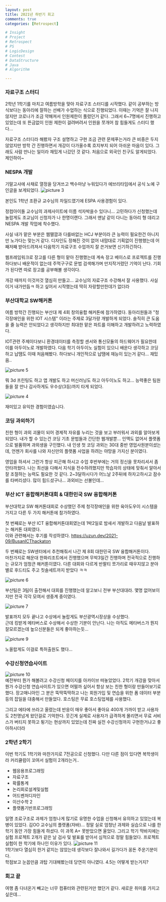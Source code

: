 ```yaml
---
layout: post
title: 2021년 하반기 회고
comments: true
categories: [Retrospect]

# Insight
# Project
# Retrospect
# PS
# LogicDesign
# Contest
# DataStructure
# Java
# Algorithm

---
```


### 자료구조 스터디
2학년 1학기를 마치고 여름방학을 맞아 자료구조 스터디를 시작했다. 같이 공부하는 방식보다는 동아리에 잘하는 선배가 수업하는 식으로 진행되었다. 이때는 기억은 잘 나지 않지만 코로나가 조금 약해져서 인원제한이 풀렸던거 같다. 그래서 6~7명에서 진행하고 있었는데 또 뜬금없이 인원 제한이 걸려버려서 인원을 쪼개어 참 힘들게도 스터디 했다... 

자료구조 스터디라 해봤자 구조 설명하고 구현 조금 관련 문제푸는거라 큰 비중은 두지 않았지만 방학 간 진행하면서 개강이 다가올수록 흐지부지 되어 아쉬운 마음이 있다. 그래도 사람 만나는 일이라 재밌게 나갔던 것 같다. 처음으로 외국인 친구도 알게되었다. 제인하이~

### NESPA 개발
기말고사에 사채로 열정을 당겨쓰고 백수마냥 누워있다가 에브리타임에서 공식 노예 구인글을 보게되었다.
![picture 3](../images/c388392617fd70e4b1448f99f5a5c0f9e23a39e88e50267aff19795b6c8dbbdf.png)  

본인도 1학년 조환규 교수님의 차일드였기에 ESPA 사용경험이 있다.  

정컴아이돌 교수님의 과제사이트에 이름 석자박을수 있다니... 고민하다가 신청했는데 놀랍게도 조교님이 신청자가 나 한명이랜다. 그래서 맨날 같이 다니는 동아리 형 데리고 NESPA 개발 작업에 착수했다.

사실 내가 맡은 부분은 웹땔깜과 다를바없는 HCJ 부분이라 큰 능력이 필요한건 아니지만 노가다는 맞는거 같다. 디자인도 정해진 것이 없어 내맘대로 기획없이 진행했는데 어째저째 받아드려져서 다음학기 자료구조 수업까지 잘 쓴거보면 신기하긴하다.

웹프레임워크로 장고를 다른 형이 맡아 진행했는데 계속 장고 베이스로 프로젝트를 진행하다보니 배운적이 없는데 주먹구구로 문법 검색해가며 만지작거렸던 기억이 난다. 기회가 된다면 따로 장고를 공부해볼 생각이다.

개강 때까지 이것저것 열심히 만들고... 교수님의 자료구조 수강해서 잘 사용했다. 사실 이거 내가만듬ㅋ 하고 싶어서 시작했는데 딱히 자랑할만한데가 없더라

### 부산대학교 SW해커톤
여름 방학간 진행되는 부산대 제 4회 창의융합 해커톤에 참가하였다. 동아리원들과 "청각장애인을 위한 IOT 시스템" 이라는 주제로 3달가량 개발하게 되었다. 솔직히 큰 도움을 줄 능력은 안되었다고 생각하지만 최대한 맡은 파트를 이해하고 개발하려고 노력하였다. 

IOT관련 주제이다보니 환경데이터를 측정할 센서와 통신모듈의 하드웨어가 필요한데 이를 아두이노로 개발하였다. 다음 학기 아두이노 실험이 있으니 배운다 생각하고 코딩하고 납땜도 이때 처음해봤다. 하다보니 개인적으로 납땜에 재능이 있는거 같다... 재밌음..

![picture 5](../images/1445036bb51fb741e9d2464d4b03d5c29db3d1f1c9f1c2f9561cf48f22cecc65.png)

뭐 3d 프린팅도 하고 앱 개발도 하고 머신러닝도 하고 아두이노도 하고... 
능력좋은 팀원들을 잘 만나 감사하게도 우수상(3등)까지 타게 되었다.

![picture 4](../images/b4eeca9568a453510f3052960b4447208a9268eb7a77ebd259aecbb704baca28.png)  

재미있고 유익한 경험이였습니다.

### 코딩 과외하기
친한 형이 과외 괴물이 되어 경제적 자유를 누리는 것을 보고 부러워서 과외를 알아보게 되었다. 내가 할 수 있는건 코딩 기초 문법들과 간단한 웹개발뿐... 인맥도 없어서 플랫폼으로 발품뛰며 과외생을 구인했다. 내 인생 첫 코딩 과외는 30대 중반 영업사원분이셨는데, 언젠가 회사를 나와 자신만의 플랫폼 사업을 하려는 야망을 가지신 분이였다.

영업을 하셔서 그런가 항상 피곤해 하시고 수업 후반부에는 거의 정신을 못차리셔서 좀 안타까웠다. 나는 최선을 다해서 지식을 전수하려했지만 학습자의 상태에 맞춰서 알아서 잘 조절하는 능력도 필요한 것 같다. 2~3달하시다가 어느날 2주뒤에 하자고하시고 잠수를 타버리셨다. 많이 힘드셨구나... 과외비는 선불인데...

### 부산 ICT 융합해커톤대회 & 대한민국 SW 융합해커톤
부산대학교 SW 해커톤대회로 수상했던 주제 청각장애인을 위한 육아도우이 시스템을 가지고 다른 두 가지 해커톤에 참가하였다.

첫 번째로는 부산 ICT 융합해커톤대회였는데 1박2일로 밤새서 개발하고 다음날 발표하는 해커톤 대회였다.  
이와 관련해서는 후기를 작성하였다. https://uzun.dev/2021-09/BusanICThackaton

두 번째로는 SW센터에서 추천해줘서 나간 제 8회 대한민국 SW 융합해커톤이다.  
마찬가지로 해운대 한화리조트에서 진행했으며 무박3일간 진행하며 전국적으로 진행하는 규모가 엄청큰 해커톤이였다. 다른 대회와 다르게 반팔티 쪼가리로 때우지않고 분야별로 후드티도 주고 칫솔세트까지 받았다 ㅋㅋ

![picture 6](../images/c07d494bd8874f188a78619140eece90c6f3dde9b6ad80937ee6813339bfc38f.png)  

부산팀은 3팀이 출전해서 대회를 진행했는데 알고보니 전부 부산대대라. 몇명 없어보이지만 전국 각각 모여서 생중계 중이였다.

![picture 7](../images/be9ae5513928ed5c9425f21b20a4861fa281c9be044f891413efae88bee793fa.png)  

발표까지 모두 끝나고 수상에서 놀랍게도 부산광역시장상을 수상했다.  
근데 킹받게 메타버스로 수상해서 수상한 기분이 안난다. 나는 아직도 메타버스가 뭔지 잘모르겠는데 높으신분들은 되게 좋아하는듯...

![picture 9](../images/feeb753a508a60cf8d0b390ae0ffa3b65df6ec02245bca4d48480731f80ad9b0.png)  

노올랍게도 이걸로 특허출원도 했다...

### 수강신청연습사이트
![picture 10](../images/1e32b6f3e7d8b15e3cb327fa12eb000b0d2afcc76857cf5f084ab69ddd6877e3.png)  
예전부터 뭔가 해볼려고 수강신청 페이지를 아카이브 떠놓았었다. 2학기 개강을 맞아서 뭔가 수강신청 연습사이트가 있으면 어떨까 싶어서 항상 보는 친한 형이랑 만들어보기로 했다. 장고매니아인 그 분은 뚝딱뚝딱하고 나는 회원가입 및 연습을 위한 폼 데이터 부분등의 잡일을 대충해서 만들었다. 호스팅은 무료 호스팅업체를 사용했다.

그리고 에타에 쓰라고 올렸는데 반응이 매우 좋아서 좋아요 400개 가까이 받고 사용자도 2천명넘게 왔던걸로 기억한다. 웃긴게 실제로 사용자가 급격하게 몰리면서 무료 서비스가 버티지 못하고 튕기는 현상까지 있었는데 진짜 실전 수강신청까지 구현한거냐고 좋아하시더라

### 2학년 2학기

이번 학기도 1학기와 마찬가지로 7전공으로 신청했다. 다만 다른 점이 있다면 복학생이라 커리큘럼이 꼬여서 실험이 2개라는거.. 
- 웹응용프로그래밍
- 자료구조
- 확률통계
- 논리회로설계및실험
- 어드벤처디자인
- 이산수학 2
- 플랫폼기반프로그래밍

일명 조료구조로 과제가 엄청나게 많기로 유명한 수업을 신청해서 유의하고 있었는데 복병이 있었다. 김OO 교수님의 플랫폼(자바)... 정말 실로 엄청난 과제와 실습으로 나를 한학기 동안 가장 힘들게 하셨다. 이 과목 A+ 못받았으면 울었다. 그리고 학기 막바지에는 실험 프로젝트 2개가 같은 날 검사 및 발표를 받아서 심적으로 정말 힘들었다. 프로젝트 실험이 한 학기에 하나인 이유가 있다.
![picture 11](../images/303713bcd8be3e081e77d1d8c032909e9beaae80eaf0d237a2188601e696f1da.png)  
1학기보다 열심히 한거 같지는 않았는데 생각보다 잘나와서 길가다가 꽁돈 주운기분이다.  
학점보고 눈꼽만큼 과탑 기대해봤는데 당연히 아니였다. 4.5는 어떻게 받는거지?

### 회고 끝
여행 좀 다녀온거 빼고는 너무 컴퓨터와 관련된거만 했던거 같다. 새로운 취미를 가지고 싶은데...